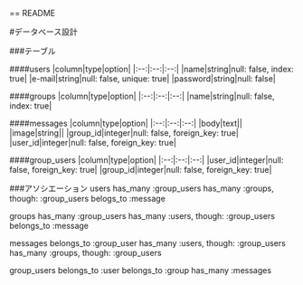 == README

#データベース設計

###テーブル

####users
|column|type|option|
|:--:|:--:|:--:|
|name|string|null: false, index: true|
|e-mail|string|null: false, unique: true|
|password|string|null: false|

####groups
|column|type|option|
|:--:|:--:|:--:|
|name|string|null: false, index: true|

####messages
|column|type|option|
|:--:|:--:|:--:|
|body|text||
|image|string||
|group_id|integer|null: false, foreign_key: true|
|user_id|integer|null: false, foreign_key: true|

####group_users
|column|type|option|
|:--:|:--:|:--:|
|user_id|integer|null: false, foreign_key: true|
|group_id|integer|null: false, foreign_key: true|

###アソシエーション
users
has_many :group_users
has_many :groups, though: :group_users
belogs_to :message

groups
has_many :group_users
has_many :users, though: :group_users
belongs_to :message

messages
belongs_to :group_user
has_many :users, though: :group_users
has_many :groups, though: :group_users

group_users
belongs_to :user
belongs_to :group
has_many :messages

